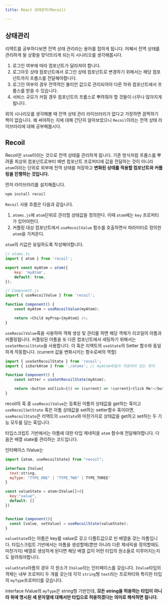 ```yaml
---
title: React 상태관리(Recoil)

---
```

## 상태관리

리액트를 공부하다보면 전역 상태 관리라는 용어를 접하게 됩니다. 어째서 전역 상태를 관리하게 될 상황을 맞닥뜨리게 되는지 시나리오를 생각해봅시다.

1. 로그인 여부에 따라 컴포넌트가 달라져야 합니다.
2. 로그아웃 상태 컴포넌트에서 로그인 상태 컴포넌트로 변경하기 위해서는 해당 컴포넌트까지 프롭스를 전달해야합니다.
3. 로그인 여부의 경우 전역적인 불리언 값으로 관리되어야 다른 하위 컴포넌트에서 프롭스를 받을 수 있습니다.
4. 서비스 규모가 커질 경우 컴포넌트의 프롭스로 뿌려줘야 할 것들이 너무나 많아지게 됩니다.

위의 시나리오를 생각해볼 때 전역 상태 관리 라이브러리가 없다고 가정하면 끔찍하기 짝이 없습니다. 왜 써야하는 지에 대해 간단히 알아보았으니 `Recoil`이라는 전역 상태 라이브러리에 대해 공부해봅시다.

## Recoil

Recoil은 `atom`이라는 것으로 전역 상태를 관리하게 됩니다. 기존 방식처럼 프롭스를 뿌려줄 최상위 컴포넌트로부터 매번 컴포넌트 프로퍼티에 값을 전달하는 것이 아니라 `atom`이라는 단위로 외부에 전역 상태를 저장하고 **변화된 상태를 적용할 컴포넌트와 커플링을 진행하는 것입니다.**

먼저 라이브러리를 설치해줍니다.

```sh
npm install recoil
```

`Recoil` 사용 흐름은 다음과 같습니다.

1. `atoms.js`에 `atom`단위로 관리할 상태값을 정의한다. 이때 `atom`에는 `key` 프로퍼티가 있어야한다.
2. 커플링 대상 컴포넌트에서 `useRecoilValue` 함수를 호출하면서 파라미터로 정의한 `atom`을 가져온다.

`atom`의 키값은 유일하도록 작성해야합니다.

```js
// atoms.ts
import { atom } from 'recoil';

export const myAtom = atom({
    key: 'myAtom',
    default: true,
});
```

```js
// Component.js
import { useRecoilValue } from 'recoil';

function Component() {
    const myAtom = useRecoilValue(myAtom);

    return <Child myProp={myAtom} />;
}
```

`useRecoilValue`훅을 사용하여 객체 생성 및 관리를 하면 해당 객체가 리코일의 아톰과 커플링됩니다. 커플링된 아톰을 또 다른 컴포넌트에서 세팅하기 위해서는 `useSetRecoilState`을 사용합니다. 이 훅은 리액트의 `useState`의 Setter 함수와 동일하게 작동합니다. (current 값을 변화시키는 함수로써의 역할)

```javascript
import { useSetRecoilState } from 'recoil';
import { isDarkAtom } from './atoms'; // myAtom파일이 저장되어 있는 위치

function Component() {
    const setter = useSetRecoilState(myAtom);

    return <button onClick={() => (current) => !current}>Click Me!</button>;
}
```

recoil의 훅 중 `useRecoilValue`는 등록된 아톰의 상태값을 get하는 훅이고 `useRecoilSetState` 훅은 아톰 상태값을 set하는 setter함수 훅이라면, `useRecoilState`은 리액트의 `useState`와 마찬가지로 상태값을 get하고 set하는 두 기능 모두를 담는 훅입니다.

타입스크립트 기반에서는 아톰에 대한 타입 제네릭을 `atom` 함수에 전달해야합니다. 다음은 배열 state를 관리하는 코드입니다.

인터페이스 IValue는 

```javascript
import {atom, useRecoilState} from "recoil";

interface IValue{
  text:string,
  myType: "TYPE_ONE" | "TYPE_TWO" | TYPE_THREE"
}

const valueState = atom<IValue[]>({
  key:"value",
  default: []
})


function Component(){
  const [value, setValue] = useRecoilState(valueState);
}  
```

`valueState`라는 아톰은 key를 value로 갖고 디폴트값으로 빈 배열을 갖는 아톰입니다. 타입스크립트 기반에서는 아톰을 생성할때(뿐만 아니라 다른 제네릭을 정의할때도 마찬가지) 배열로 생성하게 된다면 해당 배열 값이 어떤 타입의 원소들로 이루어지는지도 알려줘야합니다.

`valueState`아톰의 경우 각 원소가 `IValue`라는 인터페이스를 갖습니다. `IValue`타입의 객체는 내부 프로퍼티 두 개를 갖는데 각각 `string`형 `text`라는 프로퍼티와 특이한 타입의 `myType`프로퍼티를 갖습니다.

interface IValue의 `myType`은 string형 기반인데, **모든 string을 허용하는 타입이 아니라 위에 명시된 세 문자열에 대해서만 타입으로 허용하겠다는 의미로 해석하면 됩니다.**


